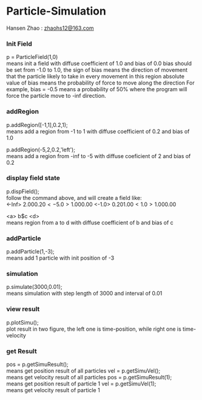 # Particle-Simulation
Hansen Zhao : zhaohs12@163.com

### Init Field
p = ParticleField(1,0)  
means init a field with diffuse coefficient of 1.0 and bias of 0.0
bias should be set from -1.0 to 1.0, the sign of bias means the direction of movement that the particle likely to take in every movement in this region
absolute value of bias means the probability of force to move along the direction
For example, bias = -0.5 means a probability of 50% where the program will force the particle move to -inf direction.

### addRegion
p.addRegion([-1,1],0.2,1);  
means add a region from -1 to 1 with diffuse coefficient of 0.2 and bias of 1.0

p.addRegion(-5,2,0.2,'left');  
means add a region from -inf to -5 with diffuse coeficient of 2 and bias of 0.2

### display field state
p.dispField();  
follow the command above, and will create a field like:  
<-Inf> 2.00$0.20 <-5.0> 1.00$0.00 <-1.0> 0.20$1.00 <1.0> 1.00$0.00 <Inf>  
  
\<a\> b$c \<d\>  
means region from a to d with diffuse coefficient of b and bias of c

### addParticle
p.addParticle(1,-3);  
means add 1 particle with init position of -3

### simulation
p.simulate(3000,0.01);  
means simulation with step length of 3000 and interval of 0.01

### view result
p.plotSimu();  
plot result in two figure, the left one is time-position, while right one is time-velocity

### get Result
pos = p.getSimuResult();  
means get position result of all particles
vel = p.getSimuVel();  
means get velocity result of all particles
pos = p.getSimuResult(1);  
means get position result of particle 1
vel = p.getSimuVel(1);  
means get velocity result of particle 1
